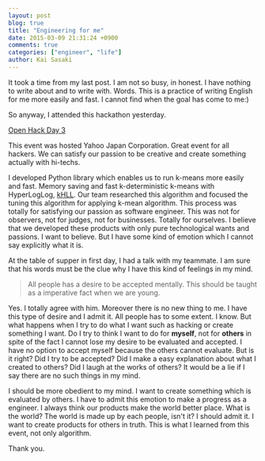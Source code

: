 ```yaml
---
layout: post
blog: true
title: "Engineering for me"
date: 2015-03-09 21:31:24 +0900
comments: true
categories: ["engineer", "life"]
author: Kai Sasaki
---
```


It took a time from my last post. I am not so busy, in honest. I have nothing to write about and to write with. Words.
This is a practice of writing English for me more easily and fast. I cannot find when the goal has come to me:)

<!-- more -->

So anyway, I attended this hackathon yesterday.

[Open Hack Day 3](http://hackday.jp/open/)

This event was hosted Yahoo Japan Corporation. Great event for all hackers. We can satisfy our passion to be creative
and create something actually with hi-techs.

I developed Python library which enables us to run k-means more easily and fast. Memory saving and fast k-deterministic k-means with HyperLogLog, [kHLL](https://github.com/PhysicsEngine/kHLL). Our team researched this algorithm and focused the tuning this algorithm for applying k-mean algorithm. This process was totally for satisfying our passion as software engineer. This was not for observers, not for judges, not for businesses. Totally for ourselves. I believe that we developed these products with only pure technological wants and passions. I want to believe. But I have some kind of emotion which I cannot say explicitly what it is.

At the table of supper in first day, I had a talk with my teammate. I am sure that his words must be the clue why I have this kind of feelings in my mind.

> All people has a desire to be accepted mentally. This should be taught as a imperative fact when we are young.

Yes. I totally agree with him. Moreover there is no new thing to me. I have this type of desire and I admit it. All people has to some extent. I know. But what happens when I try to do what I want such as hacking or create something I want. Do I try to think I want to do for **myself**, not for **others** in spite of the fact I cannot lose my desire to be evaluated and accepted. I have no option to accept myself because the others cannot evaluate. But is it right? Did I try to be accepted? Did I make a easy explanation about what I created to others? Did I laugh at the works of others? It would be a lie if I say there are no such things in my mind.

I should be more obedient to my mind. I want to create something which is evaluated by others. I have to admit this emotion to make a progress as a engineer. I always think our products make the world better place. What is the world? The world is made up by each people, isn't it? I should admit it. I want to create products for others in truth. This is what I learned from this event, not only algorithm.

Thank you.
